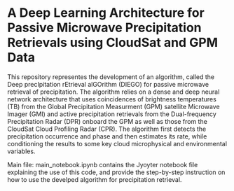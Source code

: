 # A Deep Learning Architecture for Passive Microwave Precipitation Retrievals using CloudSat and GPM Data
This repository representes the development of an algorithm, called the Deep precIpitation rEtrieval alGOrithm (DIEGO) for passive microwave retrieval of precipitation. The algorithm relies on a dense and deep neural network architecture that uses coincidences of brightness temperatures (TB) from the Global Precipitation Measurment (GPM) satellite Microwave Imager (GMI) and active precipitation retrievals from the Dual-frequency Precipitation Radar (DPR) onboard the GPM as well as those from the CloudSat Cloud Profiling Radar (CPR). The algorithm first detects the precipitation occurrence and phase and then estimates its rate, while conditioning the results to some key cloud microphysical and environmental variables.

Main file: main_notebook.ipynb contains the Jyoyter notebook file explaining the use of this code, and provide the step-by-step instruction on how to use the develped algorithm for precipitation retrieval.


